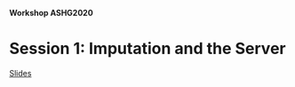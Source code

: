 **Workshop ASHG2020**

# Session 1: Imputation and the Server

[Slides](https://github.com/lukfor/imputationserver-ashg20/raw/main/slides/Section_1_MIS%20workshop%202020.pdf)

